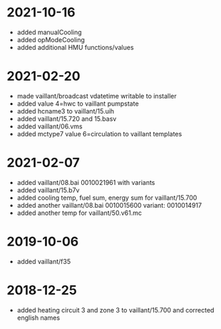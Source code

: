 # 2021-10-16
* added manualCooling
* added opModeCooling
* added additional HMU functions/values
 
# 2021-02-20
* made vaillant/broadcast vdatetime writable to installer
* added value 4=hwc to vaillant pumpstate
* added hcname3 to vaillant/15.uih
* added vaillant/15.720 and 15.basv
* added vaillant/06.vms
* added mctype7 value 6=circulation to vaillant templates

# 2021-02-07
* added vaillant/08.bai 0010021961 with variants
* added vaillant/15.b7v
* added cooling temp, fuel sum, energy sum for vaillant/15.700
* added another vaillant/08.bai 0010015600 variant: 0010014917
* added another temp for vaillant/50.v61.mc

# 2019-10-06
* added vaillant/f35

# 2018-12-25
* added heating circuit 3 and zone 3 to vaillant/15.700 and corrected english names

